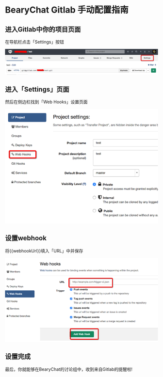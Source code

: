 # BearyChat Gitlab 手动配置指南

## 进入Gitlab中你的项目页面

在导航栏点击「Settings」按钮

![](/images/tutorial/gitlab_settings.png)

## 进入「Settings」页面

然后在侧边栏找到「Web Hooks」设置页面

![](/images/tutorial/gitlab_webhook.png)

## 设置webhook

将{{webhookUrl}}填入「URL」中并保存

![](/images/tutorial/gitlab_add_webhook.png)

## 设置完成

最后，你就能够在BearyChat的讨论组中，收到来自Gitlab的提醒啦! 
